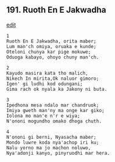 
## 191.  Ruoth En E Jakwadha
[edit](https://docs.google.com/document/d/1_bx1AoXXCA2OVP2gh7LJ1NXQ2YIoaHcD/edit?mode=html)



    1
    Ruoth En E Jakwadha, orita maber;
    Lum man'ch omiya, oruaka e kunde;
    Oteloni chunya kar pige mokuwe;
    Oduoga kabayo, ohoyo chuny man'ch.

    2
    Kayudo masira kata tho malich,
    Nikech In mirita,Ok naluor gimoro;
    Igen' gi ludhi kod odungani;
    Gima rach ok nyala ka Jakony ni buta.

    3
    Ipedhona mesa ndalo mar chandruok;
    Imiya gweth man'ny ma onge kar giko;
    Iolona mo man'e n'r e wiya;
    N'ononi mogundho omako dhoga chuth.

    4
    N'ononi gi berni, Nyasacha maber;
    Mondo luwre koda nya'achop iri ku;
    Nalu yorno ma jo machon noluwo,
    Nya'adonji kanyo, pinyruodhi mar hera.

